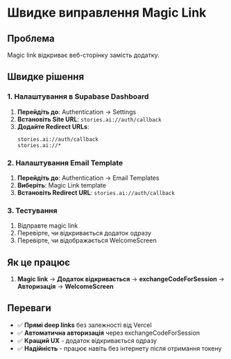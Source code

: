 # Швидке виправлення Magic Link

## Проблема
Magic link відкриває веб-сторінку замість додатку.

## Швидке рішення

### 1. Налаштування в Supabase Dashboard

1. **Перейдіть до**: Authentication → Settings
2. **Встановіть Site URL**: `stories.ai://auth/callback`
3. **Додайте Redirect URLs**:
   ```
   stories.ai://auth/callback
   stories.ai://*
   ```

### 2. Налаштування Email Template

1. **Перейдіть до**: Authentication → Email Templates
2. **Виберіть**: Magic Link template
3. **Встановіть Redirect URL**: `stories.ai://auth/callback`

### 3. Тестування

1. Відправте magic link
2. Перевірте, чи відкривається додаток одразу
3. Перевірте, чи відображається WelcomeScreen

## Як це працює

1. **Magic link** → **Додаток відкривається** → **exchangeCodeForSession** → **Авторизація** → **WelcomeScreen**

## Переваги

- ✅ **Прямі deep links** без залежності від Vercel
- ✅ **Автоматична авторизація** через exchangeCodeForSession
- ✅ **Кращий UX** - додаток відкривається одразу
- ✅ **Надійність** - працює навіть без інтернету після отримання токену 